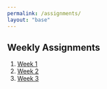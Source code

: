 ```yaml
---
permalink: /assignments/
layout: "base"
---
```

## Weekly Assignments

1. [Week 1](/assignments/w01/)
2. [Week 2](/assignments/w02/)
3. [Week 3](/assignments/w03/)
